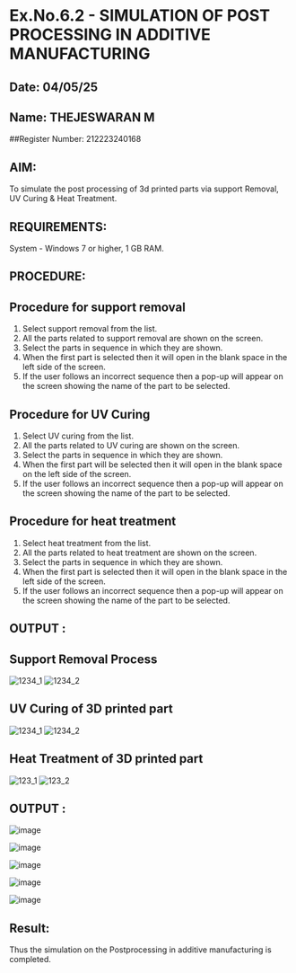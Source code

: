 # Ex.No.6.2 - SIMULATION OF POST PROCESSING IN ADDITIVE MANUFACTURING

## Date: 04/05/25
## Name: THEJESWARAN M
##Register Number: 212223240168

## AIM: 
 To simulate the post processing of 3d printed parts via support Removal, UV Curing & Heat Treatment.

## REQUIREMENTS:
 System - Windows 7 or higher, 1 GB RAM.

## PROCEDURE:

## Procedure for support removal
 1.	Select support removal from the list.
 2.	All the parts related to support removal are shown on the screen.
 3.	Select the parts in sequence in which they are shown.
 4.	When the first part is selected then it will open in the blank space in the left side of the screen.
 5.	If the user follows an incorrect sequence then a pop-up will appear on the screen showing the name of the part to be selected.

## Procedure for UV Curing
 1.	Select UV curing from the list.
 2.	All the parts related to UV curing are shown on the screen.
 3.	Select the parts in sequence in which they are shown.
 4.	When the first part will be selected then it will open in the blank space on the left side of the screen.
 5.	If the user follows an incorrect sequence then a pop-up will appear on the screen showing the name of the part to be selected.

## Procedure for heat treatment
 1.	Select heat treatment from the list.
 2.	All the parts related to heat treatment are shown on the screen.
 3.	Select the parts in sequence in which they are shown.
 4.	When the first part is selected then it will open in the blank space in the left side of the screen.
 5.	If the user follows an incorrect sequence then a pop-up will appear on the screen showing the name of the part to be selected.

## OUTPUT :

## Support Removal Process
![1234_1](https://github.com/Sellakumar1987/Ex.No.9---SIMULATION-OF-POST--PROCESSING-IN-ADDITIVE-MANUFACTURING/assets/113594316/772fb2a3-62b2-4654-8777-d06c89da300e)
![1234_2](https://github.com/Sellakumar1987/Ex.No.9---SIMULATION-OF-POST--PROCESSING-IN-ADDITIVE-MANUFACTURING/assets/113594316/54ddd8f1-cf4e-4812-9573-129f16839b59)

## UV Curing of 3D printed part
![1234_1](https://github.com/Sellakumar1987/Ex.No.9---SIMULATION-OF-POST--PROCESSING-IN-ADDITIVE-MANUFACTURING/assets/113594316/b8aaa899-f319-4192-9dd7-126717137bfd)
![1234_2](https://github.com/Sellakumar1987/Ex.No.9---SIMULATION-OF-POST--PROCESSING-IN-ADDITIVE-MANUFACTURING/assets/113594316/5fa69c3d-4e61-4226-b2ad-b0765c0cd498)

## Heat Treatment of 3D printed part
![123_1](https://github.com/Sellakumar1987/Ex.No.9---SIMULATION-OF-POST--PROCESSING-IN-ADDITIVE-MANUFACTURING/assets/113594316/22c2fbe1-2159-46bf-b6aa-d7704484aa8a)
![123_2](https://github.com/Sellakumar1987/Ex.No.9---SIMULATION-OF-POST--PROCESSING-IN-ADDITIVE-MANUFACTURING/assets/113594316/2801d001-e6cd-4b6c-9d5f-712067d3bc3c)


## OUTPUT :
![image](https://github.com/SadhanaShreee/Ex.No.9---SIMULATION-OF-POST--PROCESSING-IN-ADDITIVE-MANUFACTURING/assets/144517664/06a25194-97db-4561-b9b0-88be32ce9739)

![image](https://github.com/SadhanaShreee/Ex.No.9---SIMULATION-OF-POST--PROCESSING-IN-ADDITIVE-MANUFACTURING/assets/144517664/2c1fa66b-b0dc-4ac3-a666-8f1ffa8dbc5f)

![image](https://github.com/SadhanaShreee/Ex.No.9---SIMULATION-OF-POST--PROCESSING-IN-ADDITIVE-MANUFACTURING/assets/144517664/254a6854-d5bc-4b44-a461-8c95bae48ee4)

![image](https://github.com/SadhanaShreee/Ex.No.9---SIMULATION-OF-POST--PROCESSING-IN-ADDITIVE-MANUFACTURING/assets/144517664/c1f90dfd-9a83-4d8a-ab31-eace89c74614)

![image](https://github.com/SadhanaShreee/Ex.No.9---SIMULATION-OF-POST--PROCESSING-IN-ADDITIVE-MANUFACTURING/assets/144517664/e629561a-ffc2-4879-ba57-8502023fb787)

## Result: 
 Thus the simulation on the Postprocessing in additive manufacturing is completed.
